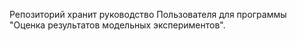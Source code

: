Репозиторий хранит руководство Пользователя для программы "Оценка результатов модельных экспериментов".
